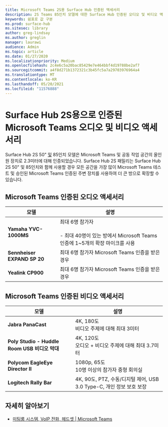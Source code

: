 ```yaml
---
title: Microsoft Teams 2S용 Surface Hub 인증된 액세서리
description: 2S Teams 85인치 모델에 대한 Surface Hub 인증된 오디오 및 비디오 액세서리를 참조하세요.
keywords: 쉼표로 값 구분
ms.prod: surface-hub
ms.sitesec: library
author: greg-lindsay
ms.author: greglin
manager: laurawi
audience: Admin
ms.topic: article
ms.date: 01/27/2020
ms.localizationpriority: Medium
ms.openlocfilehash: 2c4e6c5a20bac85429e7e464bbf4d19788be2af7
ms.sourcegitcommit: a4f8d271b1372321c3b45fc5a7a29703976964a4
ms.translationtype: MT
ms.contentlocale: ko-KR
ms.lasthandoff: 05/20/2021
ms.locfileid: "11576888"
---
```

# <a name="microsoft-teams-certified-audio-and-video-accessories-for-surface-hub-2s"></a>Surface Hub 2S용으로 인증된 Microsoft Teams 오디오 및 비디오 액세서리

Surface Hub 2S 50" [및](https://www.microsoft.com/microsoft-teams/across-devices/devices/product?deviceid=31) 85인치 모델은 Microsoft Teams 및 공동 작업 공간의 올인원 장치로 2.3미터에 대해 인증되었습니다. Surface Hub 2S 패밀리는 Surface Hub 2S 50" 및 85인치와 함께 사용할 경우 모든 공간을 가장 많이 Microsoft Teams 테스트 및 승인된 Microsoft Teams 인증된 주변 장치를 사용하여 더 큰 방으로 확장할 수 있습니다.

## <a name="microsoft-teams-certified-audio-accessories"></a>Microsoft Teams 인증된 오디오 액세서리 

| 모델                                | 설명                                                                                                                                                                                                                                                                                              |
| ------------------------------------ | -------------------------------------------------------------------------------------------------------------------------------------------------------------------------------------------------------------------------------------------------------------------------------------------------------- |
| **Yamaha YVC-1000MS**<br>        | 최대 6명 참가자<br><br>- 최대 40명이 있는 방에서 Microsoft Teams 인증에 1~5개의 확장 마이크를 사용                                                                                                                                                               |
| **Sennheiser EXPAND SP 20**<br> | 최대 6명 참가자 Microsoft Teams 인증을 받은 경우                                                                                                                                                                                                                                                   |
| **Yealink CP900**<br>           | 최대 6명 참가자 Microsoft Teams 인증을 받은 경우                                                                                                                                                                                                                                                   |

 
## <a name="microsoft-teams-certified-video-accessories"></a>Microsoft Teams 인증된 비디오 액세서리

| 모델                                       | 설명                                                                    |
| ------------------------------------------- | ------------------------------------------------------------------------------ |
| **Jabra PanaCast**<br>                  | 4K, 180도<br>비디오 주제에 대해 최대 3미터                          |
| **Poly Studio - Huddle Room USB 비디오 막대** | 4K, 120도<br>오디오 + 비디오 주제에 대해 최대 3.7미터                 |
| **Polycom EagleEye Director II**<br>    | 1080p, 65도<br>10명 이상의 참가자 중형 회의실                             |
| **Logitech Rally Bar**                      | 4K, 90도, PTZ, 수동/디지털 제어, USB 3.0 Type-C, 개인 정보 보호 보장 |

## <a name="learn-more"></a>자세히 알아보기

- [미팅룸 시스템, VoIP 전화, 헤드셋 | Microsoft Teams](https://www.microsoft.com/microsoft-teams/across-devices/)

